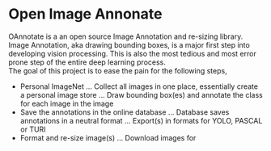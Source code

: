 # Open Image Annonate
OAnnotate is a an open source Image Annotation and re-sizing library. Image Annotation, aka drawing bounding boxes, is a major first step into developing vision processing. This is also the most tedious and most error prone step of the entire deep learning process.  
The goal of this project is to ease the pain for the following steps, 
+ Personal ImageNet
... Collect all images in one place, essentially create a personal image store
... Draw bounding box(es) and annotate the class for each image in the image
+ Save the annotations in the online database
... Database saves annotations in a neutral format
... Export(s) in formats for YOLO, PASCAL or TURI
+ Format and re-size image(s) 
... Download images for 

